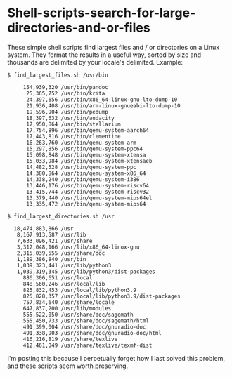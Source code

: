 # Shell-scripts-search-for-large-directories-and-or-files

These simple shell scripts find largest files and / or directories on a Linux system. They format the results in a useful way, sorted by size and thousands are delimited by your locale's delimited. Example:

```
$ find_largest_files.sh /usr/bin

     154,939,320 /usr/bin/pandoc
      25,365,752 /usr/bin/krita
      24,397,656 /usr/bin/x86_64-linux-gnu-lto-dump-10
      21,936,408 /usr/bin/arm-linux-gnueabi-lto-dump-10
      19,596,904 /usr/bin/pedump
      18,397,632 /usr/bin/audacity
      17,950,864 /usr/bin/stellarium
      17,754,896 /usr/bin/qemu-system-aarch64
      17,443,816 /usr/bin/clementine
      16,263,760 /usr/bin/qemu-system-arm
      15,297,856 /usr/bin/qemu-system-ppc64
      15,098,848 /usr/bin/qemu-system-xtensa
      15,033,984 /usr/bin/qemu-system-xtensaeb
      14,482,528 /usr/bin/qemu-system-ppc
      14,380,864 /usr/bin/qemu-system-x86_64
      14,338,240 /usr/bin/qemu-system-i386
      13,446,176 /usr/bin/qemu-system-riscv64
      13,415,744 /usr/bin/qemu-system-riscv32
      13,379,440 /usr/bin/qemu-system-mips64el
      13,335,472 /usr/bin/qemu-system-mips64
      
$ find_largest_directories.sh /usr

  18,474,883,866 /usr
   8,167,913,587 /usr/lib
   7,633,096,421 /usr/share
   3,312,048,166 /usr/lib/x86_64-linux-gnu
   2,315,039,555 /usr/share/doc
   1,189,386,840 /usr/bin
   1,039,323,441 /usr/lib/python3
   1,039,319,345 /usr/lib/python3/dist-packages
     886,306,651 /usr/local
     848,560,246 /usr/local/lib
     825,832,453 /usr/local/lib/python3.9
     825,828,357 /usr/local/lib/python3.9/dist-packages
     757,834,640 /usr/share/locale
     647,837,200 /usr/lib/modules
     555,522,050 /usr/share/doc/sagemath
     555,450,733 /usr/share/doc/sagemath/html
     491,399,004 /usr/share/doc/gnuradio-doc
     491,338,903 /usr/share/doc/gnuradio-doc/html
     416,216,819 /usr/share/texlive
     412,461,049 /usr/share/texlive/texmf-dist

```

I'm posting this because I perpetually forget how I last solved this problem, and these scripts seem worth preserving.
